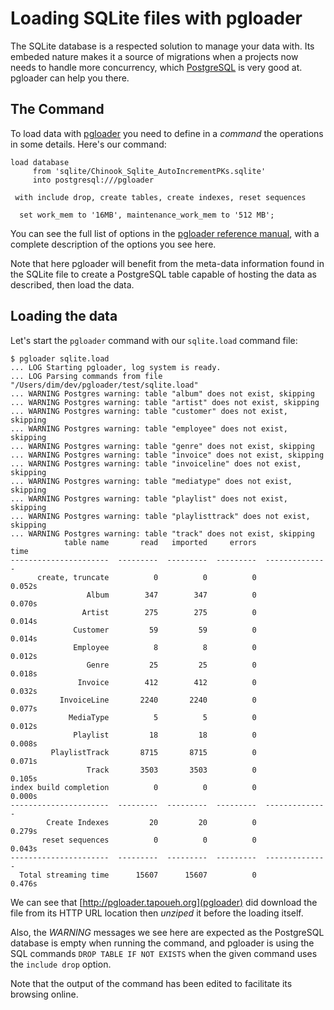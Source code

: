 # Loading SQLite files with pgloader

The SQLite database is a respected solution to manage your data with. Its
embeded nature makes it a source of migrations when a projects now needs to
handle more concurrency, which [PostgreSQL](http://www.postgresql.org/) is
very good at. pgloader can help you there.

## The Command

To load data with [pgloader](http://pgloader.tapoueh.org/) you need to
define in a *command* the operations in some details. Here's our command:

    load database
         from 'sqlite/Chinook_Sqlite_AutoIncrementPKs.sqlite'
         into postgresql:///pgloader
    
     with include drop, create tables, create indexes, reset sequences
    
      set work_mem to '16MB', maintenance_work_mem to '512 MB';

You can see the full list of options in the
[pgloader reference manual](pgloader.1.html), with a complete description
of the options you see here.

Note that here pgloader will benefit from the meta-data information found in
the SQLite file to create a PostgreSQL table capable of hosting the data as
described, then load the data.

## Loading the data

Let's start the `pgloader` command with our `sqlite.load` command file:

    $ pgloader sqlite.load
    ... LOG Starting pgloader, log system is ready.
    ... LOG Parsing commands from file "/Users/dim/dev/pgloader/test/sqlite.load"
    ... WARNING Postgres warning: table "album" does not exist, skipping
    ... WARNING Postgres warning: table "artist" does not exist, skipping
    ... WARNING Postgres warning: table "customer" does not exist, skipping
    ... WARNING Postgres warning: table "employee" does not exist, skipping
    ... WARNING Postgres warning: table "genre" does not exist, skipping
    ... WARNING Postgres warning: table "invoice" does not exist, skipping
    ... WARNING Postgres warning: table "invoiceline" does not exist, skipping
    ... WARNING Postgres warning: table "mediatype" does not exist, skipping
    ... WARNING Postgres warning: table "playlist" does not exist, skipping
    ... WARNING Postgres warning: table "playlisttrack" does not exist, skipping
    ... WARNING Postgres warning: table "track" does not exist, skipping
                table name       read   imported     errors            time
    ----------------------  ---------  ---------  ---------  --------------
          create, truncate          0          0          0          0.052s
                     Album        347        347          0          0.070s
                    Artist        275        275          0          0.014s
                  Customer         59         59          0          0.014s
                  Employee          8          8          0          0.012s
                     Genre         25         25          0          0.018s
                   Invoice        412        412          0          0.032s
               InvoiceLine       2240       2240          0          0.077s
                 MediaType          5          5          0          0.012s
                  Playlist         18         18          0          0.008s
             PlaylistTrack       8715       8715          0          0.071s
                     Track       3503       3503          0          0.105s
    index build completion          0          0          0          0.000s
    ----------------------  ---------  ---------  ---------  --------------
            Create Indexes         20         20          0          0.279s
           reset sequences          0          0          0          0.043s
    ----------------------  ---------  ---------  ---------  --------------
      Total streaming time      15607      15607          0          0.476s

We can see that [http://pgloader.tapoueh.org](pgloader) did download the
file from its HTTP URL location then *unziped* it before the loading itself.

Also, the *WARNING* messages we see here are expected as the PostgreSQL
database is empty when running the command, and pgloader is using the SQL
commands `DROP TABLE IF NOT EXISTS` when the given command uses the `include
drop` option.

Note that the output of the command has been edited to facilitate its
browsing online.
